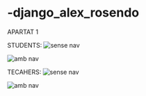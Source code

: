 # -django_alex_rosendo

APARTAT 1

STUDENTS: 
![sense nav](/-django_alex_rosendo/ACTIVITAT_13/img/image-1.png)

![amb nav](/-django_alex_rosendo/ACTIVITAT_13/img/image-2.png)

TECAHERS:
![sense nav](/-django_alex_rosendo/ACTIVITAT_13/img/image-3.png)

![amb nav](/-django_alex_rosendo/ACTIVITAT_13/img/image-4.png)

